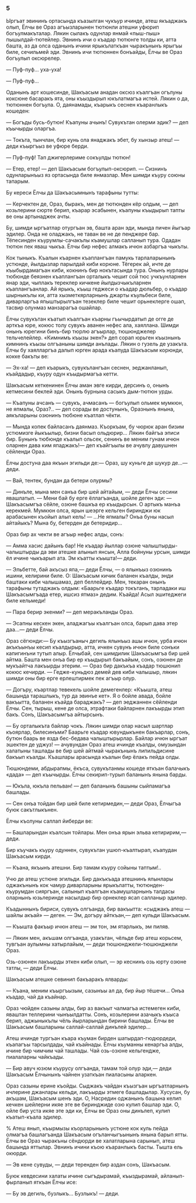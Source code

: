 ### 5

Ыргъат эвининъ ортасында къазылган чукъур ичинде, атеш якъаджакъ олып, Ёлчы ве Ораз агъызларынен тютюнли атешни уфюрип богъулмакъталар.
Лякин сылакъ одунлар янмай «пыш-пыш» пышылдай-тютейлер.
Эвнинъ ичи о къадар тютюнге толды ки, атта башта, аз да олса оданынъ ичини ярыкълаткъан чыракънынъ ярыгъы биле, сечильмей эди.
Эвнинъ ичи тютюннен бонъайды, Ёлчы ве Ораз богъулып оксюрелер.

— Пуф-пуф... уха-уха!

— Пуф-пуф...

Оданынъ арт кошесинде, Шакъасым анадан оксюз къалгъан огълуны коксюне басаракъ ята, оны къыздырып юкълатмагъа истей.
Лякин о да, тютюннен богъула.
О, даянамады, къарыкъ сеснен къаранлыкъ кошеден:

— Богъды бусь-бутюн!
Къапуны ачынъ!
Сувукътан олерми эдик? — деп къычырды оларгъа.

— Токъта, тынчлан, бир кунь ола янаджакъ эбет, бу хынзыр атеш! — деди къыргъыз ве уфюре берди.

— Пуф-пуф!
Тап джигерлериме сокъулды тютюн!

— Етер, етер! — деп Шакъасым богъулып-оксюрип. — Сизнинъ одунларынъыз яз ортасында биле янмазлар.
Мен шимди къуру союны тапарым.

Бу кереси Ёлчы да Шакъасымнынъ тарафыны тутты:

— Керчектен де, Ораз, быракъ, мен де тютюнден кёр олдым, — деп козьлерини сюрте берип, къарар эсабынен, къапуны къыдырып тапты ве оны артынаджек ачты.

Бу, шимди ыргъатлар отургъан эв, башта аран эди, мында пичен йыгъар эдилер.
Онда не оладжакъ, не таван ве не де пенджере бар.
Тёпесинден къурумлы-сачакълы къамушлар салланып тура.
Одадан тютюн пек яваш чыкъа.
Ёлчы бир нефес алмакъ ичюн азбаргъа чыкъты.

Кок тыныкъ.
Къалын къарнен къаплангъан памукь тарлаларынынъ устюнде, йылдызлар парылдай киби корюне.
Тёгерек ай, ичте де къыбырдамагъан киби, кокнинъ бир нокътасында тура.
Онынъ нурлары тюбюнде беязнен къаплангъан орталыкъ чешит сой тюс учкъунларнен янар эди, чыплакъ тереклер кичкене йылдызчыкъларнен къаплангъанлар.
Ай ярыкъ, къыш геджеси о къадар дюльбер, о къадар шырныкълы ки, атта хызметкярларнынъ джарты къульбеси биле, диварларгъа япыштырылгъан тезеклер биле чешит орьнеклерге ошап, тасвир олунмаз манзарагъа ошайлар.

Ёлчы сувукътан къатып къалгъан къарны гъычырдатып де огге де арткъа юре, кокюс толу сувукъ аванен нефес ала, хаяллана.
Шимди онынъ юрегини бинъ-бир тюрлю агъырлар, тюшюнджелер тельчелейлер.
«Кимнимъ къызы экен?» деп сорап юрьген къызнынъ кимнинъ къызы олгъаныны шимди анълады.
Лякин о гузель де узакъта.
Ёлчы бу хаялларгъа далып юрген арада къапуда Шакъасым корюнди, кокке бакъты ве:

— Эх-ха! — деп къарыкъ, сувукълангъан сеснен, эеджанланып, къайдадыр, къуру одун къыдырмагъа кетти.

Шакъасым кеткенинен Ёлчы аман эвге кирди, дерсинъ о, онынъ кетмесини беклей эди.
Онынъ бурнына сасыкъ дым-тютюн урды.

— Къапуны ачсанъ — сувукъ, ачмасанъ — богъулып ольмек мумкюн, не япмалы, Ораз?.. — деп сорады ве достунынъ, Оразнынъ янына, аякъларыны озюнинъ тюбюне къатлап чёкти.

— Мында копек байласанъ даянмаз.
Къоркъам, бу чюрюк аран бизим устюмизге йыкъылыр, бизни басып ольдюрир...
Лякин байгъа эписи бир.
Бунынъ тюбюнде къалып ольсек, сенинъ ве меним гунам ичюн оларнен дава ким япаджакъ!— деп къайгъылы ве ачувлу давушнен сёйленди Ораз.

Ёлчы достуна даа якъын эгильди де:— Ораз, шу куньге де шукур де...— деди.

— Вай, тентек, бундан да бетери олурмы?

— Динъле, мына мен санъа бир шей айтайым, — деди Ёлчы сесини явашлатып.
— Мени бай бу ерге ёллагъанда, шойле деген эди: — Шакъасымгъа сёйле, озюне башкъа ер къыдырсын.
О артыкъ манъа керекмей.
Мумкюн олса, ярын шеэрге кельген биринджи юк арабасынен къойып алып кель!
— ...Не япмалы?
Онъа буны насыл айтайыкъ?
Мына бу, бетерден де бетеридир...

Ораз бир ах чекти ве агъыр нефес алды, сонъ:

— Амма хасис дайынъ бар!
Не къадар йыллар озюне чалыштырды-чалыштырды да эви атешке алынып янсын, Алла бойнуны урсын, шимди ёл ичине чыкъарып ата.
Эм къатты къышта!— деди.

— Эльбетте, бай акъсыз япа,— деди Ёлчы, — о ялынъыз озюнинъ ишини, келирини биле.
О: Шакъасым кичик баланен къалды, энди баштаки киби чалышамаз, деп беллейдир.
Мен, текаран онынъ тарафыны тутаджакъ олдым:
«Баарьге къадар токътанъ, тарладаки иш Шакъасымгъада етер, ишсиз ятмаз» дедим.
Къайда!
Асыл эшитеджеги биле кельмеди!

— Пара берир экенми? — деп меракъланды Ораз.

— Эсапны кескен экен, аладжагъы къалгъан олса, барып дава этер даа...— деди Ёлчы.

Ораз сёгюнди:— Бу къызгъаныч дегиль ялынъыз ашы ичюн, урба ичюн акъкъынъы кесип къалдырыр, атта, ичкен сувунъ ичюн биле сонъки капигинъни тутып алыр.
Ёлчыбай, сен шимдилик Шакъасымгъа бир шей айтма.
Башта мен онъа бир ер къыдырып бакъайым, сонъ, озюнен де мукъайтча лакъырды этерим.
— Ораз бир дакъкъа къадар тюшюнип кокюс кечирди.
— Гедже-куньдюз демей дев киби чалышыр, лякин шимди оны бир ерге ерлештирмек пек агъыр олур.

— Догъру, къартлар тевекель шойле демегенлер:
«Къышта, атеш башында тарашлыкъ, тур да эвинъе кет».
Я о бойле авада, бойле вакъытта, баланен къайда бараджакъ? — деп эеджаннен сёйленди Ёлчы.
Сен, тырыш, кене де олса, этрафтаки байларнен лакъырды этип бакъ.
Сонъ, Шакъасымгъа айтырсынъ.

— Бу орталыкъта байлар чокъ.
Лякин шимди олар насыл шартлар къоярлар, билесинъми?
Баарьге къадар ювундыкънен бакъарлар, сонъ, бутюн баарь ве язда бес-бедава чалыштырырлар.
Байлар ичюн ыргъат эшектен де уджуз! — ачувундан Ораз атеш ичинде къалды, омузындан халатыны ташлады ве бир шей айтмай чыракънынъ липильдисине бакъып къалды.
Къашлары арасында къалын бир ёлакъ пейда олды.

Тюшюндеми, абдырапмы, ёкъса, сувукътанмы кошеде яткъан балачыкъ «дада» — деп къычырды.
Ёлчы секирип-турып баланынъ янына барды.

— Юкъла, юкъла пельван! — деп баланынъ башыны сыйпамагъа башлады.

— Сен онъа тойдан бир шей биле кетирмедин,— деди Ораз, Ёлчыгъа буюк сакътлыкънен.

Ёлчы къолуны саллап йиберди ве:

— Башларындан къалсын тойлары.
Мен онъа ярын эльва кетиририм,— деди.

Бир къучакъ къуру одуннен, сувукътан ушюп-къалтырап, къапудан Шакъасым кирди.

— Къана, якъынъ атешни.
Бир тамам къуру сойыны таптым!..

Учю де атеш устюне эгильди.
Бир дакъкъада атешнинъ ялынлары оджакънынъ кок чамур диварларыны ярыкълатты, тютюнден-къурумдан сияргъан, салынып къалгъан къамушларнынъ талдасы оларнынъ юзьлеринде насылдыр бир орнеклер ясап салланыр эдилер.

Къадыннынъ бириси, сувукъ олгъанда, бир вакъытта: «сыджакъ атеш — шайлы акъай» — деген.
— Эм, догъру айткъан,— деп кульди Шакъасым.

— Къышта факъыр ичюн атеш — эм тон, эм ятарлыкъ, эм пиляв.

— Лякин мен, акъшам олгъанда, узакътан, чёльде бир атеш корьсем, тувгъан аулымны хатырлайым, — деди тюшюнджели-тюшюнджели Ораз.

Озь-озюнен лакъырды эткен киби олып, — эр кеснинъ озь юрту озюне татлы, — деди Ёлчы.

Шакъасым атешке севинип бакъаракъ ялварды:

— Къана, меним къыргъызым, сазынъы ал да, бир йыр тёшечи...
Онъа къадар, чай да къайнар.

Ораз чюйден сазыны алды, бир аз вакъыт чалмагъа истемеген киби, яваштан теллерини чынъылдатты.
Сонъ, козьлерини азачыкъ къыса берип, аджыныкълы чёль йырларындан бирини башлады.
Ёлчы ве Шакъасым башларыны саллай-саллай динълей эдилер...

Атеш ичинде тургъан къара къуман бирден шатырдап-гюдюрдеди, къапагъы тарсылдады, чай къайнады.
Ёлчы къуманны кенаргъа алды, ичине бир чимчим чай ташлады.
Чай озь-озюне кельгендже, пиалаларны чайкъады.

— Бир авуч юзюм къурусу олгъанда, тамам той олур эди,— деди Шакъасым Ёлчынынъ чайнен узаткъан пиаласыны аларкен.

Ораз сазыны ерине къойды.
Сыджакъ чайдан къызгъан ыргъатларнынъ ичлерине джанлары кельди, лакъырды этмеге башладылар.
Хусусан, бу акъшам, Шакъасым шенъ эди.
О, Насредин оджанынъ башына келип кечкен шейлерни икяе эте ве биринджиде озю кулип башлар эди.
О, ойле бир уста икяе эте эди ки, Ёлчы ве Ораз оны динълеп, кулип къатып-къала эдилер.

% Атеш янып, къырмызы къорларынынъ устюне кок куль пейда олмагъа башлагъанда Шакъасым огъланчыгъынынъ янына барып ятты.
Ёлчы ве Ораз чыракъны сёндюрди ве халатларына сарынып, атеш башында яттылар.
Эвнинъ ичини къою къаранлыкъ басты.
Тышта ель окюрди.

— Эв кене сувуды, — деди теренден бир аздан сонъ, Шакъасым.

Буюк кевдесини халаты ичине сыгъдырамай, къыздырамай, айланып-фырланып яткъан Ёлчы исе:

— Бу эв дегиль, бузлыкъ...
Бузлыкъ! — деди.
